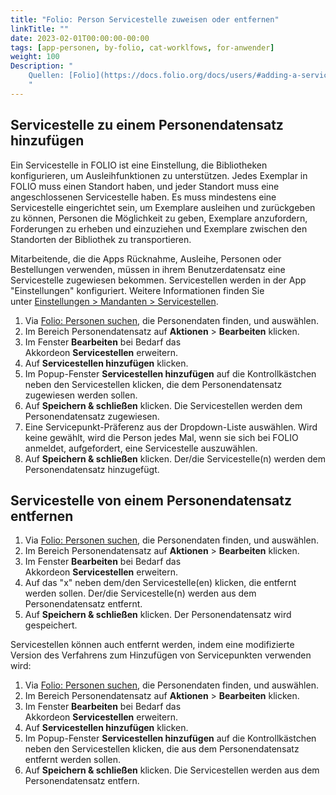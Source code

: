 ```yaml
---
title: "Folio: Person Servicestelle zuweisen oder entfernen"
linkTitle: ""
date: 2023-02-01T00:00:00-00:00
tags: [app-personen, by-folio, cat-worklfows, for-anwender]
weight: 100
Description: "
    Quellen: [Folio](https://docs.folio.org/docs/users/#adding-a-service-point-to-a-user-record) & [GBV](https://info.gbv.de/display/FOLIOGBVEXTERN/Folio:+Person+Servicestelle+zuweisen+oder+entfernen)
    "
---
```


## Servicestelle zu einem Personendatensatz hinzufügen

Ein Servicestelle in FOLIO ist eine Einstellung, die Bibliotheken konfigurieren, um Ausleihfunktionen zu unterstützen. Jedes Exemplar in FOLIO muss einen Standort haben, und jeder Standort muss eine angeschlossenen Servicestelle haben. Es muss mindestens eine Servicestelle eingerichtet sein, um Exemplare ausleihen und zurückgeben zu können, Personen die Möglichkeit zu geben, Exemplare anzufordern, Forderungen zu erheben und einzuziehen und Exemplare zwischen den Standorten der Bibliothek zu transportieren.

Mitarbeitende, die die Apps Rücknahme, Ausleihe, Personen oder Bestellungen verwenden, müssen in ihrem Benutzerdatensatz eine Servicestelle zugewiesen bekommen. Servicestellen werden in der App "Einstellungen" konfiguriert. Weitere Informationen finden Sie unter [Einstellungen > Mandanten > Servicestellen](https://info.gbv.de/display/FOLIOGBVEXTERN/Einstellungen+%28Mandant%29%3A+Servicestellen).

1.  Via [Folio: Personen suchen](https://info.gbv.de/display/FOLIOGBVEXTERN/Folio%3A+Personen+suchen), die Personendaten finden, und auswählen.
2.  Im Bereich Personendatensatz auf **Aktionen** \> **Bearbeiten** klicken.
3.  Im Fenster **Bearbeiten** bei Bedarf das Akkordeon **Servicestellen** erweitern.
4.  Auf **Servicestellen hinzufügen** klicken.
5.  Im Popup-Fenster **Servicestellen hinzufügen** auf die Kontrollkästchen neben den Servicestellen klicken, die dem Personendatensatz zugewiesen werden sollen.
6.  Auf **Speichern & schließen** klicken. Die Servicestellen werden dem Personendatensatz zugewiesen.
7.  Eine Servicepunkt-Präferenz aus der Dropdown-Liste auswählen. Wird keine gewählt, wird die Person jedes Mal, wenn sie sich bei FOLIO anmeldet, aufgefordert, eine Servicestelle auszuwählen.
8.  Auf **Speichern & schließen** klicken. Der/die Servicestelle(n) werden dem Personendatensatz hinzugefügt.

## Servicestelle von einem Personendatensatz entfernen

1.  Via [Folio: Personen suchen](https://info.gbv.de/display/FOLIOGBVEXTERN/Folio%3A+Personen+suchen), die Personendaten finden, und auswählen.
2.  Im Bereich Personendatensatz auf **Aktionen** \> **Bearbeiten** klicken.
3.  Im Fenster **Bearbeiten** bei Bedarf das Akkordeon **Servicestellen** erweitern.
4.  Auf das "x" neben dem/den Servicestelle(en) klicken, die entfernt werden sollen. Der/die Servicestelle(n) werden aus dem Personendatensatz entfernt.
5.  Auf **Speichern & schließen** klicken. Der Personendatensatz wird gespeichert.

Servicestellen können auch entfernt werden, indem eine modifizierte Version des Verfahrens zum Hinzufügen von Servicepunkten verwenden wird:

1.  Via [Folio: Personen suchen](https://info.gbv.de/display/FOLIOGBVEXTERN/Folio%3A+Personen+suchen), die Personendaten finden, und auswählen.
2.  Im Bereich Personendatensatz auf **Aktionen** \> **Bearbeiten** klicken.
3.  Im Fenster **Bearbeiten** bei Bedarf das Akkordeon **Servicestellen** erweitern.
4.  Auf **Servicestellen hinzufügen** klicken.
5.  Im Popup-Fenster **Servicestellen hinzufügen** auf die Kontrollkästchen neben den Servicestellen klicken, die aus dem Personendatensatz entfernt werden sollen.
6.  Auf **Speichern & schließen** klicken. Die Servicestellen werden aus dem Personendatensatz entfern.
